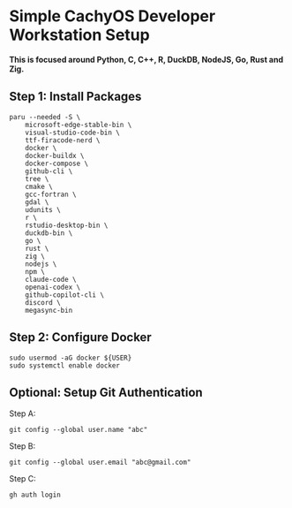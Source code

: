 # Simple CachyOS Developer Workstation Setup

**This is focused around Python, C, C++, R, DuckDB, NodeJS, Go, Rust and Zig.**

## Step 1: Install Packages

    paru --needed -S \
        microsoft-edge-stable-bin \
        visual-studio-code-bin \
        ttf-firacode-nerd \
        docker \
        docker-buildx \
        docker-compose \
        github-cli \
        tree \
        cmake \
        gcc-fortran \
        gdal \
        udunits \
        r \
        rstudio-desktop-bin \
        duckdb-bin \
        go \
        rust \
        zig \
        nodejs \
        npm \
        claude-code \
        openai-codex \
        github-copilot-cli \
        discord \
        megasync-bin

## Step 2: Configure Docker

    sudo usermod -aG docker ${USER}
    sudo systemctl enable docker

## Optional: Setup Git Authentication

Step A:

    git config --global user.name "abc"

Step B:

    git config --global user.email "abc@gmail.com"

Step C:

    gh auth login
